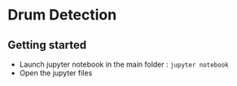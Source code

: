 # Drum Detection


## Getting started

* Launch jupyter notebook in the main folder : `jupyter notebook`
* Open the jupyter files
